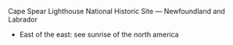  Cape Spear Lighthouse National Historic Site — Newfoundland and Labrador
 - East of the east: see sunrise of the north america
